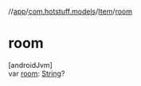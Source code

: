 //[app](../../../index.md)/[com.hotstuff.models](../index.md)/[Item](index.md)/[room](room.md)

# room

[androidJvm]\
var [room](room.md): [String](https://kotlinlang.org/api/latest/jvm/stdlib/kotlin/-string/index.html)?
